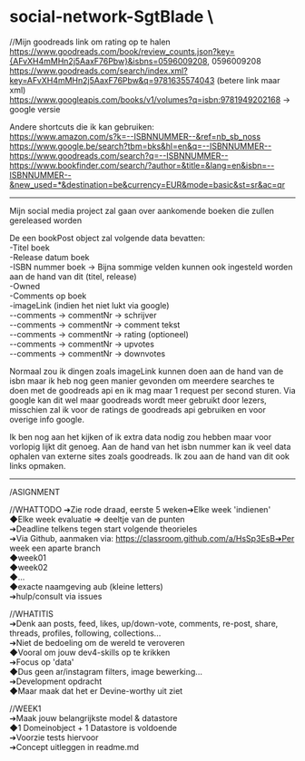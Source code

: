# social-network-SgtBlade \
//Mijn goodreads link om rating op te halen  \
https://www.goodreads.com/book/review_counts.json?key={AFvXH4mMHn2j5AaxF76Pbw}&isbns=0596009208, 0596009208  \
https://www.goodreads.com/search/index.xml?key=AFvXH4mMHn2j5AaxF76Pbw&q=9781635574043 (betere link maar xml) \
https://www.googleapis.com/books/v1/volumes?q=isbn:9781949202168  -> google versie

Andere shortcuts die ik kan gebruiken: \
https://www.amazon.com/s?k=--ISBNNUMMER--&ref=nb_sb_noss \
https://www.google.be/search?tbm=bks&hl=en&q=--ISBNNUMMER-- \
https://www.goodreads.com/search?q=--ISBNNUMMER-- \
https://www.bookfinder.com/search/?author=&title=&lang=en&isbn=--ISBNNUMMER--&new_used=*&destination=be&currency=EUR&mode=basic&st=sr&ac=qr

--------------

Mijn social media project zal gaan over aankomende boeken die zullen gereleased worden

De een bookPost object zal volgende data bevatten: \
-Titel boek \
-Release datum boek \
-ISBN nummer boek -> Bijna sommige velden kunnen ook ingesteld worden aan de hand van dit (titel, release) \
-Owned \
-Comments op boek \
-imageLink (indien het niet lukt via google) \
--comments -> commentNr -> schrijver \
--comments -> commentNr -> comment tekst \
--comments -> commentNr -> rating (optioneel) \
--comments -> commentNr -> upvotes \
--comments -> commentNr -> downvotes

Normaal zou ik dingen zoals imageLink kunnen doen aan de hand van de isbn maar ik heb nog geen manier gevonden om meerdere searches te doen met de goodreads api en ik mag maar 1 request per second sturen.
Via google kan dit wel maar goodreads wordt meer gebruikt door lezers, misschien zal ik voor de ratings de goodreads api gebruiken en voor overige info google.

Ik ben nog aan het kijken of ik extra data nodig zou hebben maar voor vorlopig lijkt dit genoeg. Aan de hand van het isbn nummer kan ik veel data ophalen van externe sites zoals goodreads. Ik zou aan de hand van dit ook links opmaken.

--------------

/ASIGNMENT

//WHATTODO
➔Zie rode draad, eerste 5 weken➔Elke week 'indienen' \
    ◆Elke week evaluatie => deeltje van de punten \
➔Deadline telkens tegen start volgende theorieles \
➔Via Github, aanmaken via: https://classroom.github.com/a/HsSp3EsB➔Per week een aparte branch \
    ◆week01 \
    ◆week02 \
    ◆...  \
    ◆exacte naamgeving aub (kleine letters) \
➔hulp/consult via issues

//WHATITIS \
➔Denk aan posts, feed, likes, up/down-vote, comments, re-post, share, threads, profiles, following, collections... \
➔Niet de bedoeling om de wereld te veroveren \
    ◆Vooral om jouw dev4-skills op te krikken \
➔Focus op 'data' \
    ◆Dus geen ar/instagram filters, image bewerking... \
➔Development opdracht \
    ◆Maar maak dat het er Devine-worthy uit ziet

//WEEK1 \
➔Maak jouw belangrijkste model & datastore \
    ◆1 Domeinobject + 1 Datastore is voldoende \
➔Voorzie tests hiervoor \
➔Concept uitleggen in readme.md


